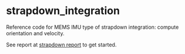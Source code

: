 # strapdown_integration
Reference code for MEMS IMU type of strapdown integration: compute orientation and velocity.

See report at [strapdown report](https://github.com/henkluinge/strapdown_integration/blob/main/tex/infertia_strapdown_integration.pdf) to get started.
